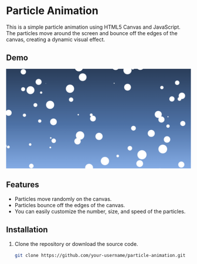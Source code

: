 # Particle Animation

This is a simple particle animation using HTML5 Canvas and JavaScript. The particles move around the screen and bounce off the edges of the canvas, creating a dynamic visual effect.

## Demo

![Particle Animation](screenshot.png)

## Features

- Particles move randomly on the canvas.
- Particles bounce off the edges of the canvas.
- You can easily customize the number, size, and speed of the particles.

## Installation

1. Clone the repository or download the source code.

   ```bash
   git clone https://github.com/your-username/particle-animation.git

